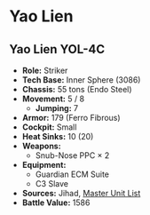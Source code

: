 # Yao Lien
## Yao Lien YOL-4C
- **Role:** Striker
- **Tech Base:** Inner Sphere (3086)
- **Chassis:** 55 tons (Endo Steel)
- **Movement:** 5 / 8
  - **Jumping:** 7
- **Armor:** 179 (Ferro Fibrous)
- **Cockpit:** Small
- **Heat Sinks:** 10 (20)
- **Weapons:**
  - Snub-Nose PPC × 2
- **Equipment:**
  - Guardian ECM Suite
  - C3 Slave
- **Sources:** Jihad, [Master Unit List](http://masterunitlist.info/Unit/Details/3609/yao-lien-yol-4c)
- **Battle Value:** 1586

